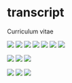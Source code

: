 # transcript
Curriculum vitae


![](Permanent-Record-1.jpg)
![](Permanent-Record-2.jpg)
![](Permanent-Record-3.jpg)
![](Permanent-Record-4.jpg)
![](Permanent-Record-5.jpg)
![](Permanent-Record-6.jpg)
![](Permanent-Record-7.jpg)

![](Reading-1.jpg)
![](Reading-2.jpg)
![](Reading-3.jpg)

![](Transcript-1.jpg)
![](Transcript-2.jpg)
![](Transcript-3.jpg)
